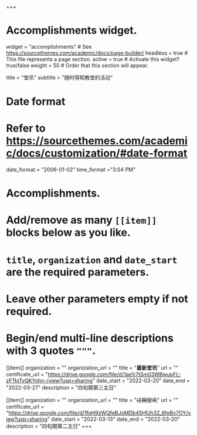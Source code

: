 +++
# Accomplishments widget.
widget = "accomplishments"  # See https://sourcethemes.com/academic/docs/page-builder/
headless = true  # This file represents a page section.
active = true  # Activate this widget? true/false
weight = 50  # Order that this section will appear.

title = "堂讯"
subtitle = "随时得知教堂的活动"

# Date format
#   Refer to https://sourcethemes.com/academic/docs/customization/#date-format
date_format = "2006-01-02"
time_format ="3:04 PM"

# Accomplishments.
#   Add/remove as many `[[item]]` blocks below as you like.
#   `title`, `organization` and `date_start` are the required parameters.
#   Leave other parameters empty if not required.
#   Begin/end multi-line descriptions with 3 quotes `"""`.

[[item]]
  organization = ""
  organization_url = ""
  title = "**最新堂讯**"
  url = ""
  certificate_url = "https://drive.google.com/file/d/1ae1r7tSm03WBwupFL-zFTtsTvQKYohn-/view?usp=sharing"
  date_start = "2022-03-20"
  date_end = "2022-03-27"
  description = "四旬期第三主日"

[[item]]
  organization = ""
  organization_url = ""
  title = "~~过期堂讯~~"
  url = ""
  certificate_url = "https://drive.google.com/file/d/1fqH9zWQfeBJoMDb45HfJh32_6feBv7OY/view?usp=sharing"
  date_start = "2022-03-13"
  date_end = "2022-03-20"
  description = "四旬期第二主日"
+++

